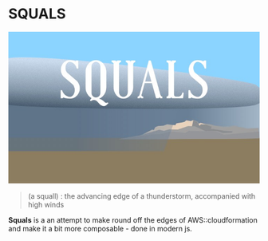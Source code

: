 # SQUALS

![squals logo](/assets/readme-art.jpg)

> (a squall) : the advancing edge of a thunderstorm, accompanied with high winds

**Squals** is a an attempt to make round off the edges of AWS::cloudformation and make it a bit more composable - done in modern js.
